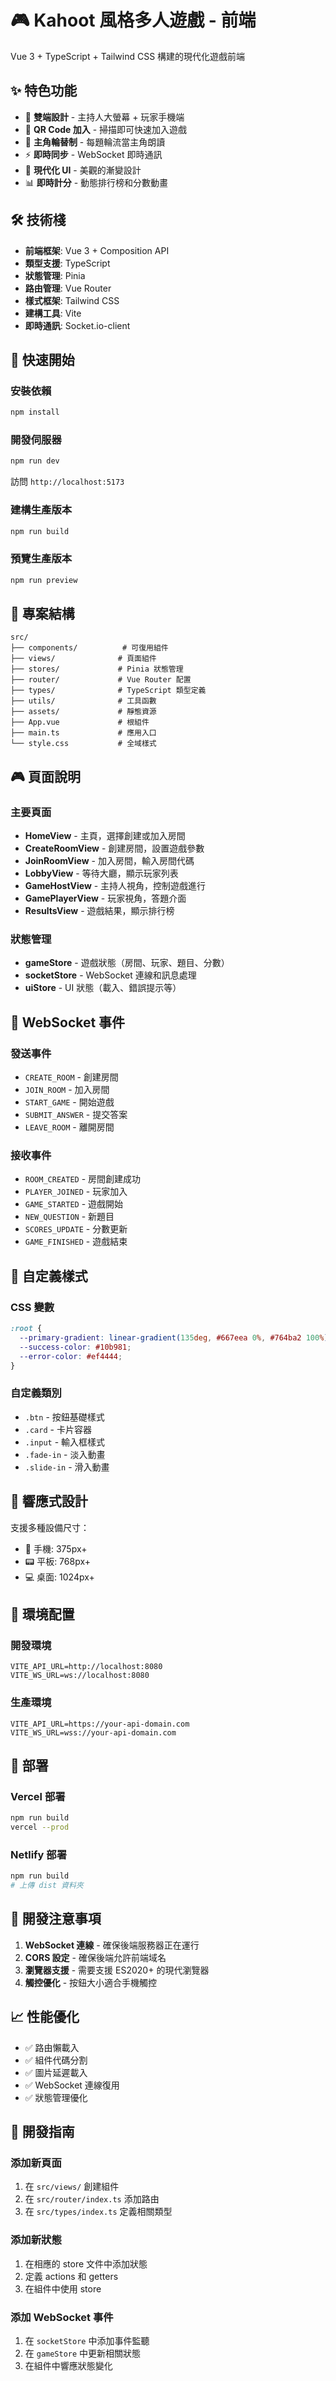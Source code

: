 # 🎮 Kahoot 風格多人遊戲 - 前端

Vue 3 + TypeScript + Tailwind CSS 構建的現代化遊戲前端

## ✨ 特色功能

- 🎯 **雙端設計** - 主持人大螢幕 + 玩家手機端
- 📱 **QR Code 加入** - 掃描即可快速加入遊戲
- 🔄 **主角輪替制** - 每題輪流當主角朗讀
- ⚡ **即時同步** - WebSocket 即時通訊
- 🎨 **現代化 UI** - 美觀的漸變設計
- 📊 **即時計分** - 動態排行榜和分數動畫

## 🛠️ 技術棧

- **前端框架**: Vue 3 + Composition API
- **類型支援**: TypeScript
- **狀態管理**: Pinia
- **路由管理**: Vue Router
- **樣式框架**: Tailwind CSS
- **建構工具**: Vite
- **即時通訊**: Socket.io-client

## 🚀 快速開始

### 安裝依賴
```bash
npm install
```

### 開發伺服器
```bash
npm run dev
```
訪問 `http://localhost:5173`

### 建構生產版本
```bash
npm run build
```

### 預覽生產版本
```bash
npm run preview
```

## 📁 專案結構

```
src/
├── components/          # 可復用組件
├── views/              # 頁面組件
├── stores/             # Pinia 狀態管理
├── router/             # Vue Router 配置
├── types/              # TypeScript 類型定義
├── utils/              # 工具函數
├── assets/             # 靜態資源
├── App.vue             # 根組件
├── main.ts             # 應用入口
└── style.css           # 全域樣式
```

## 🎮 頁面說明

### 主要頁面
- **HomeView** - 主頁，選擇創建或加入房間
- **CreateRoomView** - 創建房間，設置遊戲參數
- **JoinRoomView** - 加入房間，輸入房間代碼
- **LobbyView** - 等待大廳，顯示玩家列表
- **GameHostView** - 主持人視角，控制遊戲進行
- **GamePlayerView** - 玩家視角，答題介面
- **ResultsView** - 遊戲結果，顯示排行榜

### 狀態管理
- **gameStore** - 遊戲狀態（房間、玩家、題目、分數）
- **socketStore** - WebSocket 連線和訊息處理
- **uiStore** - UI 狀態（載入、錯誤提示等）

## 🔗 WebSocket 事件

### 發送事件
- `CREATE_ROOM` - 創建房間
- `JOIN_ROOM` - 加入房間
- `START_GAME` - 開始遊戲
- `SUBMIT_ANSWER` - 提交答案
- `LEAVE_ROOM` - 離開房間

### 接收事件
- `ROOM_CREATED` - 房間創建成功
- `PLAYER_JOINED` - 玩家加入
- `GAME_STARTED` - 遊戲開始
- `NEW_QUESTION` - 新題目
- `SCORES_UPDATE` - 分數更新
- `GAME_FINISHED` - 遊戲結束

## 🎨 自定義樣式

### CSS 變數
```css
:root {
  --primary-gradient: linear-gradient(135deg, #667eea 0%, #764ba2 100%);
  --success-color: #10b981;
  --error-color: #ef4444;
}
```

### 自定義類別
- `.btn` - 按鈕基礎樣式
- `.card` - 卡片容器
- `.input` - 輸入框樣式
- `.fade-in` - 淡入動畫
- `.slide-in` - 滑入動畫

## 📱 響應式設計

支援多種設備尺寸：
- 📱 手機: 375px+
- 📟 平板: 768px+
- 💻 桌面: 1024px+

## 🔧 環境配置

### 開發環境
```env
VITE_API_URL=http://localhost:8080
VITE_WS_URL=ws://localhost:8080
```

### 生產環境
```env
VITE_API_URL=https://your-api-domain.com
VITE_WS_URL=wss://your-api-domain.com
```

## 🚀 部署

### Vercel 部署
```bash
npm run build
vercel --prod
```

### Netlify 部署
```bash
npm run build
# 上傳 dist 資料夾
```

## 🐛 開發注意事項

1. **WebSocket 連線** - 確保後端服務器正在運行
2. **CORS 設定** - 確保後端允許前端域名
3. **瀏覽器支援** - 需要支援 ES2020+ 的現代瀏覽器
4. **觸控優化** - 按鈕大小適合手機觸控

## 📈 性能優化

- ✅ 路由懶載入
- ✅ 組件代碼分割
- ✅ 圖片延遲載入
- ✅ WebSocket 連線復用
- ✅ 狀態管理優化

## 🤝 開發指南

### 添加新頁面
1. 在 `src/views/` 創建組件
2. 在 `src/router/index.ts` 添加路由
3. 在 `src/types/index.ts` 定義相關類型

### 添加新狀態
1. 在相應的 store 文件中添加狀態
2. 定義 actions 和 getters
3. 在組件中使用 store

### 添加 WebSocket 事件
1. 在 `socketStore` 中添加事件監聽
2. 在 `gameStore` 中更新相關狀態
3. 在組件中響應狀態變化